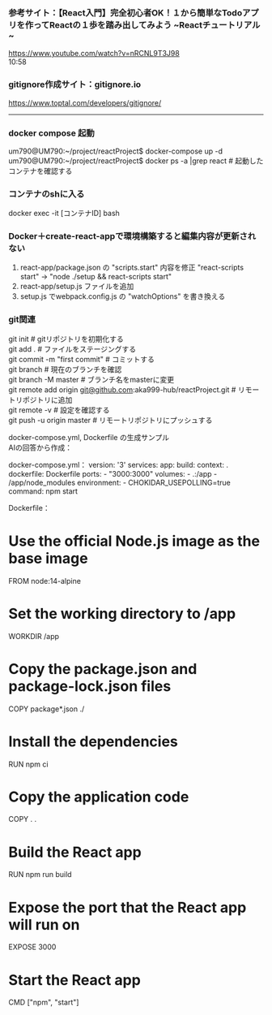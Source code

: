 ### 参考サイト：【React入門】完全初心者OK！１から簡単なTodoアプリを作ってReactの１歩を踏み出してみよう ~Reactチュートリアル~  
https://www.youtube.com/watch?v=nRCNL9T3J98  
10:58  



### gitignore作成サイト：gitignore.io
https://www.toptal.com/developers/gitignore/  


---  
### docker compose 起動  
um790@UM790:~/project/reactProject$ docker-compose up -d  
um790@UM790:~/project/reactProject$ docker ps -a |grep react # 起動したコンテナを確認する  
  
### コンテナのshに入る  
docker exec -it [コンテナID] bash  
  

### Docker＋create-react-appで環境構築すると編集内容が更新されない  
1. react-app/package.json の "scripts.start" 内容を修正 "react-scripts start" -> "node ./setup && react-scripts start"  
2. react-app/setup.js ファイルを追加  
3. setup.js でwebpack.config.js の "watchOptions" を書き換える  
  

### git関連  
git init # gitリポジトリを初期化する  
git add . # ファイルをステージングする  
git commit -m "first commit" # コミットする  
git branch # 現在のブランチを確認  
git branch -M master # ブランチ名をmasterに変更  
git remote add origin git@github.com:aka999-hub/reactProject.git # リモートリポジトリに追加  
git remote -v # 設定を確認する  
git push -u origin master # リモートリポジトリにプッシュする  
  
  
  
docker-compose.yml, Dockerfile の生成サンプル  
AIの回答から作成：  

docker-compose.yml：
version: '3'
services:
  app:
    build:
      context: .
      dockerfile: Dockerfile
    ports:
      - "3000:3000"
    volumes:
      - .:/app
      - /app/node_modules
    environment:
      - CHOKIDAR_USEPOLLING=true
    command: npm start

Dockerfile：
# Use the official Node.js image as the base image
FROM node:14-alpine

# Set the working directory to /app
WORKDIR /app

# Copy the package.json and package-lock.json files
COPY package*.json ./

# Install the dependencies
RUN npm ci

# Copy the application code
COPY . .

# Build the React app
RUN npm run build

# Expose the port that the React app will run on
EXPOSE 3000

# Start the React app
CMD ["npm", "start"]
